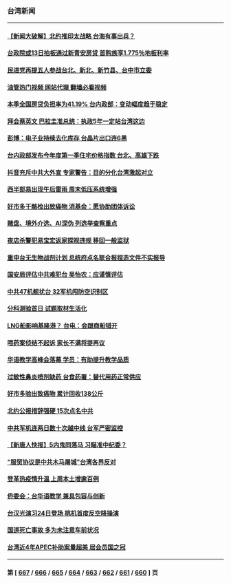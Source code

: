 ### 台湾新闻
---
#### [【新闻大破解】北约推印太战略 台海有事出兵？](../../pages/ncid1349361/n14033056.md?07130445) 
#### [台政院或13日拍板通过新青安房贷 首购族享1.775％地板利率](../../pages/ncid1349361/n14032991.md?07130445) 
#### [民进党再提五人参战台北、新北、新竹县、台中市立委](../../pages/ncid1349361/n14032993.md?07130445) 
#### [油管热门视频 网站代理 翻墙必看视频](http://138.2.39.72:81/youtube.html?epic-marker?07130445)
#### [本季全国房贷负担率为41.19% 台内政部：变动幅度趋于稳定](../../pages/ncid1349361/n14033003.md?07130445) 
#### [拜会蔡英文 巴拉圭准总统：执政5年一定站台湾这边](../../pages/ncid1349361/n14032998.md?07130445) 
#### [彭博：电子业持续去化库存 台晶片出口连6黑](../../pages/ncid1349361/n14032995.md?07130445) 
#### [台内政部发布今年度第一季住宅价格指数 台北、高雄下跌](../../pages/ncid1349361/n14033004.md?07130445) 
#### [抖音充斥中共大外宣 专家警告：目的分化台湾激起对立](../../pages/ncid1349361/n14033012.md?07130445) 
#### [西半部易出现午后雷雨 周末低压系统增强](../../pages/ncid1349361/n14033019.md?07130445) 
#### [好市多干酪检出致癌物 消基会：愿协助团体诉讼](../../pages/ncid1349361/n14033002.md?07130445) 
#### [赌盘、境外介选、AI深伪 列选举查察重点](../../pages/ncid1349361/n14033000.md?07130445) 
#### [夜店杀警犯易宝宏返家探视违规 移回一般监狱](../../pages/ncid1349361/n14032997.md?07130445) 
#### [重申台无生物战剂计划 总统府点名联合报捏造文件不实报导](../../pages/ncid1349361/n14032961.md?07130445) 
#### [国安局评估中共难犯台 吴怡农：应谨慎评估](../../pages/ncid1349361/n14032963.md?07130445) 
#### [中共47机舰扰台 32军机闯防空识别区](../../pages/ncid1349361/n14032965.md?07130445) 
#### [分科测验首日 试题取材生活化](../../pages/ncid1349361/n14032933.md?07130445) 
#### [LNG船影响基隆港？ 台电：会跟商船错开](../../pages/ncid1349361/n14032926.md?07130445) 
#### [喂药案侦结不起诉 家长不满将提再议](../../pages/ncid1349361/n14032916.md?07130445) 
#### [华语教学高峰会落幕 学员：有助提升教学品质](../../pages/ncid1349361/n14032917.md?07130445) 
#### [过敏性鼻炎喷剂缺药 台食药署：替代用药正常供应](../../pages/ncid1349361/n14032911.md?07130445) 
#### [好市多验出致癌物 累计回收138公斤](../../pages/ncid1349361/n14032898.md?07130445) 
#### [北约公报措辞强硬 15次点名中共](../../pages/ncid1349361/n14032907.md?07130445) 
#### [中共军机连两日数十次越中线 台军严密监控](../../pages/ncid1349361/n14032802.md?07130445) 
#### [【新唐人快报】5内鬼同落马 习瞄准中纪委？](../../pages/ncid1349361/n14032511.md?07130445) 
#### [“服贸协议是中共木马屠城”台湾各界反对](../../pages/ncid1349361/n14032105.md?07130445) 
#### [登革热疫情升温 上周本土增逾百例](../../pages/ncid1349361/n14032323.md?07130445) 
#### [侨委会：台华语教学 兼具包容与创新](../../pages/ncid1349361/n14032363.md?07130445) 
#### [台汉光演习24日登场 桃机首度反空降操演](../../pages/ncid1349361/n14032341.md?07130445) 
#### [国道死亡事故 多为未注意车前状况](../../pages/ncid1349361/n14032318.md?07130445) 
#### [台湾近4年APEC补助案量超美 居会员国之冠](../../pages/ncid1349361/n14032314.md?07130445) 

---
#### 第 [ [667](./667.md?07130445) / [666](./666.md?07130445) / [665](./665.md?07130445) / [664](./664.md?07130445) / [663](./663.md?07130445) / [662](./662.md?07130445) / [661](./661.md?07130445) / [660](./660.md?07130445) ] 页
